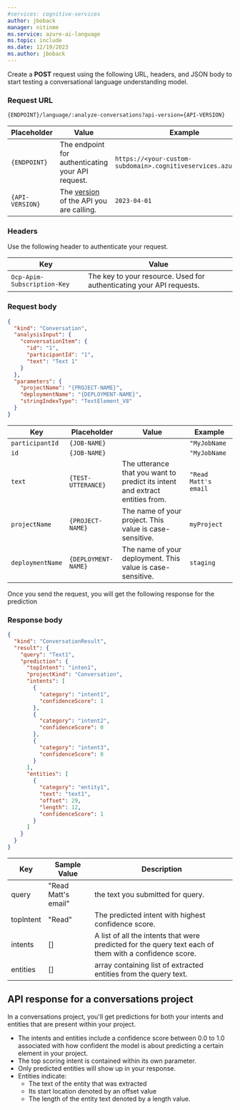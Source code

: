 ```yaml
---
#services: cognitive-services
author: jboback
manager: nitinme
ms.service: azure-ai-language
ms.topic: include
ms.date: 12/19/2023
ms.author: jboback
---
```


Create a **POST** request using the following URL, headers, and JSON body to start testing a conversational language understanding model.


### Request URL

```rest
{ENDPOINT}/language/:analyze-conversations?api-version={API-VERSION}
```

|Placeholder  |Value  | Example |
|---------|---------|---------|
|`{ENDPOINT}`     | The endpoint for authenticating your API request.   | `https://<your-custom-subdomain>.cognitiveservices.azure.com` |
|`{API-VERSION}`     | The [version](../../../concepts/model-lifecycle.md#api-versions) of the API you are calling. | `2023-04-01` |


### Headers

Use the following header to authenticate your request. 

|Key|Value|
|--|--|
|`Ocp-Apim-Subscription-Key`| The key to your resource. Used for authenticating your API requests.|

### Request body

```json
{
  "kind": "Conversation",
  "analysisInput": {
    "conversationItem": {
      "id": "1",
      "participantId": "1",
      "text": "Text 1"
    }
  },
  "parameters": {
    "projectName": "{PROJECT-NAME}",
    "deploymentName": "{DEPLOYMENT-NAME}",
    "stringIndexType": "TextElement_V8"
  }
}
```


|Key  |Placeholder  |Value  | Example |
|---------|---------|----------|--|
| `participantId` | `{JOB-NAME}` |  | `"MyJobName` |
| `id` | `{JOB-NAME}` |  | `"MyJobName` |
| `text` | `{TEST-UTTERANCE}` | The utterance that you want to predict its intent and extract entities from. | `"Read Matt's email` |
| `projectName` | `{PROJECT-NAME}` | The name of your project. This value is case-sensitive.   | `myProject` |
| `deploymentName` | `{DEPLOYMENT-NAME}` | The name of your deployment. This value is case-sensitive.  | `staging` |

Once you send the request, you will get the following response for the prediction

### Response body

```json
{
  "kind": "ConversationResult",
  "result": {
    "query": "Text1",
    "prediction": {
      "topIntent": "inten1",
      "projectKind": "Conversation",
      "intents": [
        {
          "category": "intent1",
          "confidenceScore": 1
        },
        {
          "category": "intent2",
          "confidenceScore": 0
        },
        {
          "category": "intent3",
          "confidenceScore": 0
        }
      ],
      "entities": [
        {
          "category": "entity1",
          "text": "text1",
          "offset": 29,
          "length": 12,
          "confidenceScore": 1
        }
      ]
    }
  }
}
```

|Key|Sample Value|Description|
|--|--|--|
|query|"Read Matt's email"|the text you submitted for query.|
|topIntent|"Read"|The predicted intent with highest confidence score.|
|intents|[]| A list of all the intents that were predicted for the query text each of them with a confidence score.|
|entities|[]| array containing list of extracted entities from the query text.|


## API response for a conversations project

In a conversations project, you'll get predictions for both your intents and entities that are present within your project. 
* The intents and entities include a confidence score between 0.0 to 1.0 associated with how confident the model is about predicting a certain element in your project. 
* The top scoring intent is contained within its own parameter.
* Only predicted entities will show up in your response.
* Entities indicate:
    * The text of the entity that was extracted
    * Its start location denoted by an offset value
    * The length of the entity text denoted by a length value.
